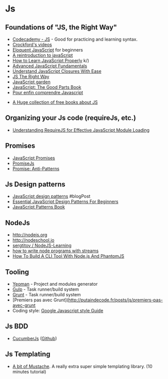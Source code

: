 # Js

## Foundations of "JS, the Right Way"

- [Codecademy - JS](http://www.codecademy.com/tracks/javascript) - Good for practicing and learning syntax.
- [Crockford's videos](http://yuiblog.com/crockford/)
- [Eloquent JavaScript](http://eloquentjavascript.net/) for beginners
- [A reintroduction to javaScript](https://developer.mozilla.org/fr/docs/Web/JavaScript/Une_r%C3%A9introduction_%C3%A0_JavaScript)
- [How to Learn JavaScript Properly](http://javascriptissexy.com/how-to-learn-javascript-properly)
k/)
- [Advanced JavaScript Fundamentals](http://blog.buymeasoda.com/advanced-javascript-fundamentals/)
- [Understand JavaScript Closures With Ease](http://javascriptissexy.com/understand-javascript-closures-with-ease/)
- [JS The Right Way](http://braziljs.github.io/js-the-right-way/)
- [JavaScript garden](http://bonsaiden.github.com/JavaScript-Garden/)
- [JavaScript: The Good Parts Book](http://oreilly.com/catalog/9780596517748/)
- [Pour enfin comprendre Javascript](http://www.miximum.fr/pour-enfin-comprendre-javascript.html)
* [A Huge collection of free books about JS](http://jsbooks.revolunet.com)

## Organizing your Js code (requireJs, etc.)

- [Understanding RequireJS for Effective JavaScript Module Loading](http://www.sitepoint.com/understanding-requirejs-for-effective-javascript-module-loading/?utm_content=buffer39326&utm_medium=social&utm_source=twitter.com&utm_campaign=buffer)

## Promises

- [JavaScript Promises](http://www.html5rocks.com/en/tutorials/es6/promises/) 
- [PromiseJs](http://www.promisejs.org)
- [Promise: Anti-Patterns](http://taoofcode.net/promise-anti-patterns/)


## Js Design patterns
- [JavaScript design patterns](https://coderwall.com/p/w2rctq) #blogPost
- [Essential JavaScript Design Patterns For Beginners](http://www.addyosmani.com/resources/essentialjsdesignpatterns)
- [JavaScript Patterns Book](http://oreilly.com/catalog/9780596806767)
 
## NodeJs

- http://nodejs.org
- http://nodeschool.io
- [sergtitov / NodeJS-Learning](https://github.com/sergtitov/NodeJS-Learning/blob/master/README.md)
- [how to write node programs with streams](https://github.com/substack/stream-handbook)
- [How To Build A CLI Tool With Node.js And PhantomJS](http://coding.smashingmagazine.com/2014/02/12/build-cli-tool-nodejs-phantomjs/)

## Tooling

- [Yeoman](http://yeoman.io) - Project and modules generator
- [Gulp](http://gulpjs.com) - Task runner/build system
- [Grunt](http://gruntjs.com) - Task runner/build system
- [Premiers pas avec Grunt](http://putaindecode.fr/posts/js/premiers-pas-avec-grunt
- Coding style: [Google Javascript style Guide](http://google-styleguide.googlecode.com/svn/trunk/javascriptguide.xml)


## Js BDD

- [CucumberJs](http://flippinawesome.org/2014/01/27/bdd-in-javascript-with-cucumberjs/?utm_source=javascriptweekly&utm_medium=email) ([Github](https://github.com/cucumber/cucumber-js))

## Js Templating

- [A bit of Mustache](http://coenraets.org/blog/2011/12/tutorial-html-templates-with-mustache-js). A really extra super simple templating library. (10 minutes tutorial)
